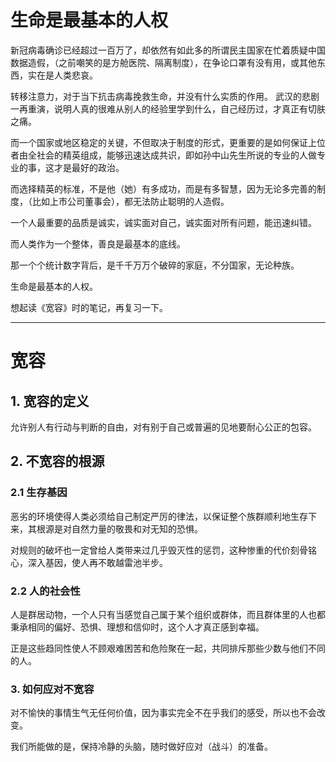 生命是最基本的人权
===
新冠病毒确诊已经超过一百万了，却依然有如此多的所谓民主国家在忙着质疑中国数据造假，（之前嘲笑的是方舱医院、隔离制度），在争论口罩有没有用，或其他东西，实在是人类悲哀。

转移注意力，对于当下抗击病毒挽救生命，并没有什么实质的作用。
武汉的悲剧一再重演，说明人真的很难从别人的经验里学到什么，自己经历过，才真正有切肤之痛。

而一个国家或地区稳定的关键，不但取决于制度的形式，更重要的是如何保证上位者由全社会的精英组成，能够迅速达成共识，即如孙中山先生所说的专业的人做专业的事，这才是最好的政治。

而选择精英的标准，不是他（她）有多成功，而是有多智慧，因为无论多完善的制度，（比如上市公司董事会），都无法防止聪明的人造假。

一个人最重要的品质是诚实，诚实面对自己，诚实面对所有问题，能迅速纠错。

而人类作为一个整体，善良是最基本的底线。

那一个个统计数字背后，是千千万万个破碎的家庭，不分国家，无论种族。

生命是最基本的人权。

想起读《宽容》时的笔记，再复习一下。

---

# 宽容

## 1. 宽容的定义

允许别人有行动与判断的自由，对有别于自己或普遍的见地要耐心公正的包容。

## 2. 不宽容的根源

### 2.1 生存基因
恶劣的环境使得人类必须给自己制定严厉的律法，以保证整个族群顺利地生存下来，其根源是对自然力量的敬畏和对无知的恐惧。

对规则的破坏也一定曾给人类带来过几乎毁灭性的惩罚，这种惨重的代价刻骨铭心，深入基因，使人再不敢越雷池半步。

### 2.2 人的社会性
人是群居动物，一个人只有当感觉自己属于某个组织或群体，而且群体里的人也都秉承相同的偏好、恐惧、理想和信仰时，这个人才真正感到幸福。

正是这些趋同性使人不顾艰难困苦和危险聚在一起，共同排斥那些少数与他们不同的人。

### 3. 如何应对不宽容

对不愉快的事情生气无任何价值，因为事实完全不在乎我们的感受，所以也不会改变。

我们所能做的是，保持冷静的头脑，随时做好应对（战斗）的准备。


